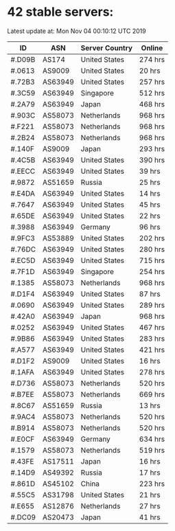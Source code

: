 # 42 stable servers:

Latest update at: Mon Nov 04 00:10:12 UTC 2019

| ID | ASN | Server Country | Online |
| -- | --- | -------------- | ------ |
| #.D09B | AS174 | United States | 274 hrs |
| #.0613 | AS9009 | United States | 20 hrs |
| #.72B3 | AS63949 | United States | 257 hrs |
| #.3C59 | AS63949 | Singapore | 512 hrs |
| #.2A79 | AS63949 | Japan | 468 hrs |
| #.903C | AS58073 | Netherlands | 968 hrs |
| #.F221 | AS58073 | Netherlands | 968 hrs |
| #.2B24 | AS58073 | Netherlands | 968 hrs |
| #.140F | AS9009 | Japan | 293 hrs |
| #.4C5B | AS63949 | United States | 390 hrs |
| #.EECC | AS63949 | United States | 39 hrs |
| #.9872 | AS51659 | Russia | 25 hrs |
| #.E4DA | AS63949 | United States | 14 hrs |
| #.7647 | AS63949 | United States | 45 hrs |
| #.65DE | AS63949 | United States | 22 hrs |
| #.3988 | AS63949 | Germany | 96 hrs |
| #.9FC3 | AS53889 | United States | 202 hrs |
| #.76DC | AS63949 | United States | 280 hrs |
| #.EC5D | AS63949 | United States | 715 hrs |
| #.7F1D | AS63949 | Singapore | 254 hrs |
| #.1385 | AS58073 | Netherlands | 968 hrs |
| #.D1F4 | AS63949 | United States | 87 hrs |
| #.0690 | AS63949 | United States | 289 hrs |
| #.42A0 | AS63949 | Japan | 968 hrs |
| #.0252 | AS63949 | United States | 467 hrs |
| #.9B86 | AS63949 | United States | 283 hrs |
| #.A577 | AS63949 | United States | 421 hrs |
| #.D1F2 | AS9009 | United States | 16 hrs |
| #.1AFA | AS63949 | United States | 278 hrs |
| #.D736 | AS58073 | Netherlands | 520 hrs |
| #.B7EE | AS58073 | Netherlands | 669 hrs |
| #.8C67 | AS51659 | Russia | 13 hrs |
| #.9AC4 | AS58073 | Netherlands | 520 hrs |
| #.B914 | AS58073 | Netherlands | 520 hrs |
| #.E0CF | AS63949 | Germany | 634 hrs |
| #.1579 | AS58073 | Netherlands | 519 hrs |
| #.43FE | AS17511 | Japan | 16 hrs |
| #.14D9 | AS49392 | Russia | 17 hrs |
| #.861D | AS45102 | China | 223 hrs |
| #.55C5 | AS31798 | United States | 21 hrs |
| #.E655 | AS12876 | Netherlands | 27 hrs |
| #.DC09 | AS20473 | Japan | 41 hrs |

